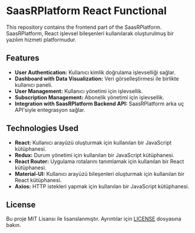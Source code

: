 # SaasRPlatform React Functional

This repository contains the frontend part of the SaasRPlatform. SaasRPlatform, React işlevsel bileşenleri kullanılarak oluşturulmuş bir yazılım hizmeti platformudur.

## Features

- **User Authentication:** Kullanıcı kimlik doğrulama işlevselliği sağlar.
- **Dashboard with Data Visualization:** Veri görselleştirmesi ile birlikte kullanıcı paneli.
- **User Management:** Kullanıcı yönetimi için işlevsellik.
- **Subscription Management:** Abonelik yönetimi için işlevsellik.
- **Integration with SaasRPlatform Backend API:** SaasRPlatform arka uç API'siyle entegrasyon sağlar.

## Technologies Used

- **React:** Kullanıcı arayüzü oluşturmak için kullanılan bir JavaScript kütüphanesi.
- **Redux:** Durum yönetimi için kullanılan bir JavaScript kütüphanesi.
- **React Router:** Uygulama rotalarını tanımlamak için kullanılan bir React kütüphanesi.
- **Material-UI:** Kullanıcı arayüzü bileşenleri oluşturmak için kullanılan bir React kütüphanesi.
- **Axios:** HTTP istekleri yapmak için kullanılan bir JavaScript kütüphanesi.


## License

Bu proje MIT Lisansı ile lisanslanmıştır. Ayrıntılar için [LICENSE](LICENSE) dosyasına bakın.

